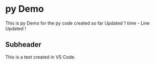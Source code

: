 # py Demo

This is py Demo for the py code created so far
  Updated 1 time - Line Updated !

## Subheader
This is a text created in VS Code.  

